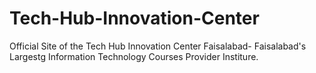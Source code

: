 # Tech-Hub-Innovation-Center
Official Site of the Tech Hub Innovation Center Faisalabad- Faisalabad's Largestg Information Technology Courses Provider Institure.
